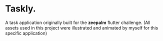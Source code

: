 # Taskly.

A task application originally built for the **zeepalm** flutter challenge.
(All assets used in this project were illustrated and animated by myself for this specific application)
